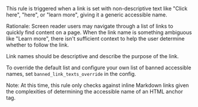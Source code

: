 This rule is triggered when a link is set with non-descriptive text like
"Click here", "here", or "learn more", giving it a generic accessible name.

Rationale: Screen reader users may navigate through a list of links
to quickly find content on a page. When the link name is something ambiguous
like "Learn more", there isn't sufficient context to help the user determine
whether to follow the link.

Link names should be descriptive and describe the purpose of the link.

To override the default list and configure your own list of banned accessible
names, set `banned_link_texts_override` in the config.

Note: At this time, this rule only checks against inline Markdown links given
the complexities of determining the accessible name of an HTML anchor tag.

